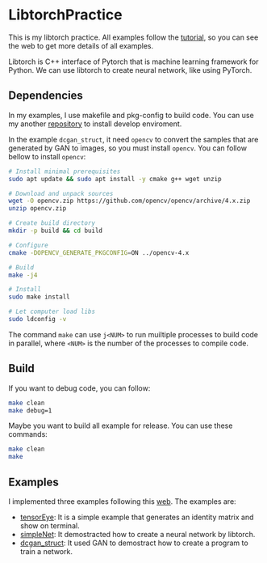 # LibtorchPractice
This is my libtorch practice. All examples follow the [tutorial](https://pytorch.org/tutorials/advanced/cpp_frontend.html#), so you can see the web to get more details of all examples.

Libtorch is C++ interface of Pytorch that is machine learning framework for Python. We can use libtorch to create neural network, like using PyTorch.

## Dependencies
In my examples, I use makefile and pkg-config to build code. You can use my another [repository](https://github.com/burstknight/InstallLibtorch) to install develop enviroment.

In the example `dcgan_struct`, it need `opencv` to convert the samples that are generated by GAN to images, so you must install `opencv`. You can follow bellow to install `opencv`:
```bash
# Install minimal prerequisites
sudo apt update && sudo apt install -y cmake g++ wget unzip

# Download and unpack sources
wget -O opencv.zip https://github.com/opencv/opencv/archive/4.x.zip
unzip opencv.zip

# Create build directory
mkdir -p build && cd build

# Configure
cmake -DOPENCV_GENERATE_PKGCONFIG=ON ../opencv-4.x

# Build
make -j4

# Install
sudo make install

# Let computer load libs
sudo ldconfig -v
```

The command `make` can use `j<NUM>` to run muiltiple processes to build code in parallel, where `<NUM>` is the number of the processes to compile code.

## Build
If you want to debug code, you can follow:
```bash
make clean
make debug=1
```

Maybe you want to build all example for release. You can use these commands:
```bash
make clean
make
```

## Examples
I implemented three examples following this [web](https://pytorch.org/tutorials/advanced/cpp_frontend.html#). The examples are:
* [tensorEye](./tensorEye/Readme.md): It is a simple example that generates an identity matrix and show on terminal.
* [simpleNet](./simpleNet/Readme.md): It demostracted how to create a neural network by libtorch.
* [dcgan_struct](./dcgan_strurct/Readme.md): It used GAN to demostract how to create a program to train a network.
